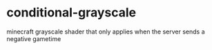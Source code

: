 # conditional-grayscale
minecraft grayscale shader that only applies when the server sends a negative gametime
